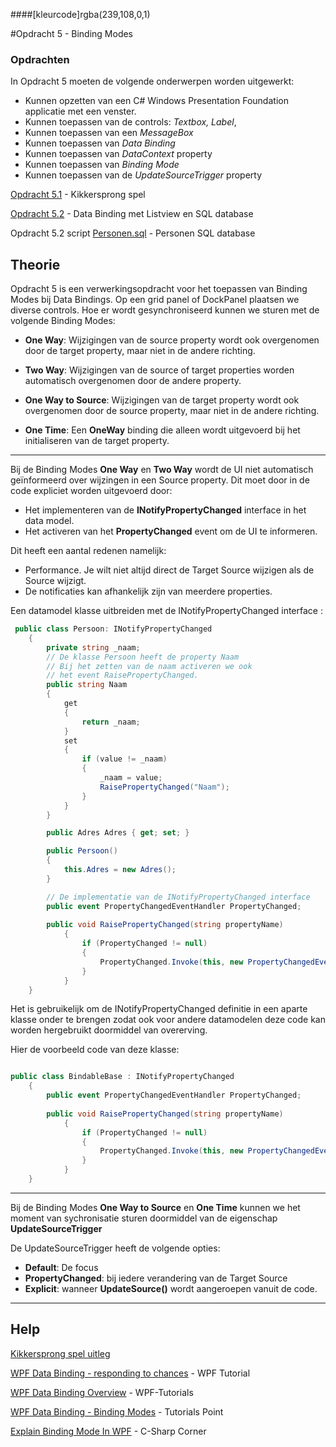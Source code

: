 ####[kleurcode]rgba(239,108,0,1)

#Opdracht 5 - Binding  Modes

### Opdrachten

In Opdracht 5 moeten de volgende onderwerpen worden uitgewerkt:

- Kunnen opzetten van een C# Windows Presentation Foundation applicatie met een venster.
- Kunnen toepassen van de controls:  *Textbox, Label*, 
- Kunnen toepassen van een *MessageBox*
- Kunnen toepassen van *Data Binding* 
- Kunnen toepassen van *DataContext* property
- Kunnen toepassen van *Binding Mode*
- Kunnen toepassen  van de *UpdateSourceTrigger* property



[Opdracht 5.1](https://elo.kw1c.nl/CMS/Studie/811%20ICT-Academie/811%20VakkenInhoud/%5BB.07%20CSh%5D%20C%20Sharp/25187%20%C2%A0%20Applicatie-%20en%20mediaontwikkelaar/Periode%2009/Productie/02.%20Opdrachten/Opdracht%20WPF%205.1.pdf) - Kikkersprong spel

[Opdracht 5.2](https://elo.kw1c.nl/CMS/Studie/811%20ICT-Academie/811%20VakkenInhoud/%5BB.07%20CSh%5D%20C%20Sharp/25187%20%C2%A0%20Applicatie-%20en%20mediaontwikkelaar/Periode%2009/Productie/02.%20Opdrachten/Opdracht%20WPF%205.2.pdf) - Data Binding met Listview en SQL database

Opdracht 5.2 script [Personen.sql](https://elo.kw1c.nl/CMS/Studie/811%20ICT-Academie/811%20VakkenInhoud/%5BB.07%20CSh%5D%20C%20Sharp/25187%20%C2%A0%20Applicatie-%20en%20mediaontwikkelaar/Periode%2009/Productie/03.%20Scripts/Personen.sql) - Personen SQL database

## Theorie

Opdracht 5 is een verwerkingsopdracht voor het toepassen van Binding Modes bij Data Bindings. Op een grid panel of DockPanel plaatsen we diverse controls. Hoe er wordt gesynchroniseerd kunnen we sturen met de volgende Binding Modes:

- **One Way**: Wijzigingen van de source property wordt ook overgenomen door de target property, maar niet in de andere richting.

- **Two Way**: Wijzigingen van de source of target properties worden automatisch overgenomen door de andere property.

- **One Way to Source**: Wijzigingen van de target property wordt ook overgenomen door de source property, maar niet in de andere richting.

- **One Time**: Een **OneWay** binding die alleen wordt uitgevoerd bij het initialiseren  van de target property.

-----

Bij de Binding Modes **One Way** en **Two Way** wordt de  UI  niet automatisch geïnformeerd over wijzingen in een Source property. Dit moet door in de code expliciet worden uitgevoerd door:
- Het implementeren van de **INotifyPropertyChanged** interface in het data model.
- Het activeren van het **PropertyChanged** event om de UI te informeren.

Dit heeft een aantal redenen namelijk:

- Performance. Je wilt niet altijd direct de Target Source wijzigen als de Source wijzigt.
- De notificaties kan afhankelijk zijn van meerdere properties.

Een datamodel klasse uitbreiden met de INotifyPropertyChanged interface :

```c#
 public class Persoon: INotifyPropertyChanged
    {
        private string _naam;
        // De klasse Persoon heeft de property Naam
        // Bij het zetten van de naam activeren we ook
        // het event RaisePropertyChanged.
        public string Naam
        {
            get
            {
                return _naam;
            }
            set
            {
                if (value != _naam)
                {
                    _naam = value;
                    RaisePropertyChanged("Naam");
                }
            }
        }

        public Adres Adres { get; set; }

        public Persoon()
        {
            this.Adres = new Adres();
        }

        // De implementatie van de INotifyPropertyChanged interface
        public event PropertyChangedEventHandler PropertyChanged;
	
	    public void RaisePropertyChanged(string propertyName)
            {
                if (PropertyChanged != null)
                {
                    PropertyChanged.Invoke(this, new PropertyChangedEventArgs(propertyName));
                }
            }
    }
```

Het is gebruikelijk om de INotifyPropertyChanged definitie in een aparte klasse onder te brengen zodat ook voor andere datamodelen deze code kan worden hergebruikt doormiddel van overerving.

Hier de voorbeeld code van deze klasse:

```c#

public class BindableBase : INotifyPropertyChanged
    {
        public event PropertyChangedEventHandler PropertyChanged;
	
	    public void RaisePropertyChanged(string propertyName)
            {
                if (PropertyChanged != null)
                {
                    PropertyChanged.Invoke(this, new PropertyChangedEventArgs(propertyName));
                }
            }
    }
```



-----

Bij de Binding Modes **One Way to Source** en **One Time** kunnen we het moment van sychronisatie sturen doormiddel van de eigenschap **UpdateSourceTrigger**

De UpdateSourceTrigger heeft de volgende opties:

- **Default**: De focus
- **PropertyChanged**: bij iedere verandering van de Target Source
- **Explicit**: wanneer **UpdateSource()** wordt aangeroepen vanuit de code.

------

## Help
[Kikkersprong spel uitleg](http://www.davdata.nl/kikkers.html)

[WPF Data Binding - responding to chances](https://www.wpf-tutorial.com/data-binding/responding-to-changes/) - WPF Tutorial

[WPF Data Binding Overview](https://www.wpftutorial.net/DataBindingOverview.html) - WPF-Tutorials

[WPF Data Binding - Binding Modes](https://www.tutorialspoint.com/wpf/wpf_data_binding.htm) - Tutorials Point

[Explain Binding Mode In WPF](https://www.c-sharpcorner.com/article/explain-binding-mode-in-wpf/) - C-Sharp Corner